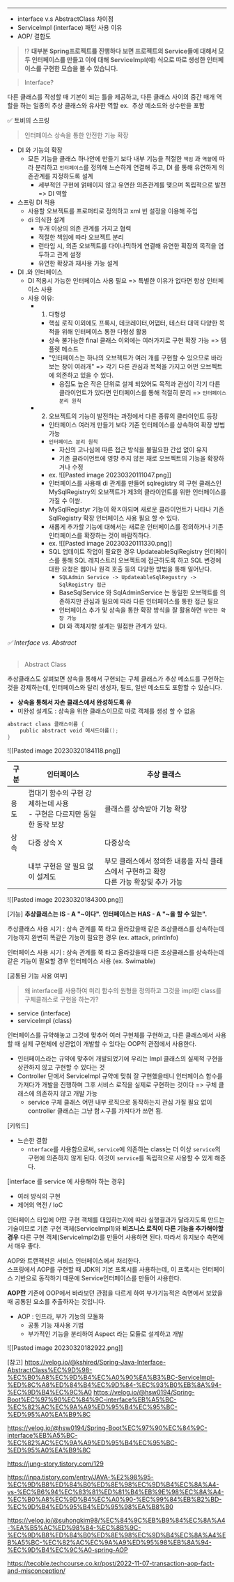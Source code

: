 ----

- interface v.s AbstractClass 차이점
- ServiceImpl (interface) 패턴 사용 이유
- AOP/ 결합도 


> ⁉️ **대부분 Spring프로젝트를 진행하다 보면 프로젝트의 Service들에 대해서 모두 인터페이스를 만들고 이에 대해 ServiceImpl(예) 식으로 따로 생성한 인터페이스를 구현한 모습을 볼 수 있습니다.**

> Interface? 

다른 클래스를 작성할 때 기본이 되는 틀을 제공하고, 다른 클래스 사이의 중간 매개 역할을 하는 일종의 추상 클래스와 유사한 역할 ex.  추상 메소드와 상수만을 포함


✅ 토비의 스프링 

> 인터페이스 상속을 통한 안전한 기능 확장 

- DI 와 기능의 확장 
	- 모든 기능을 클래스 하나안에 만들기 보다 내부 기능을 적절한 `책임` 과 `역할`에 따라 분리하고 `인터페이스`를 정의해 느슨하게 연결해 주고, DI 를 통해 유연하게 의존관계를 지정하도록 설계 
		- 세부적인 구현에 얽매이지 않고 유연한 의존관계를 맺으며 독립적으로 발전 => DI 역할 
- 스프링 DI 적용 
	- 사용할 오브젝트를 프로퍼티로 정의하고 xml 빈 설정을 이용해 주입 
	- di 의식한 설계 
		- 두개 이상의 의존 관계를 가지고 협력 
		- 적절한 책임에 따라 오브젝트 분리
		- 런타임 시, 의존 오브젝트를 다이나믹하게 연결해 유연한 확장의 목적을 염두하고 관계 설정 
		- 유연한 확장과 재사용 가능 설계 
- DI .와 인터페이스 
	- DI 적용시 가능한 인터페이스 사용 필요 => 특별한 이유가 없다면 항상 인터페이스 사용 
	- 사용 이유: 
		- 1. 다형성 
			- 핵심 로직 이외에도 프록시, 데코레이터,어댑터, 테스터 대역 다양한 목적을 위해 인터페이스 통한 다형성 활용 
			- 상속 불가능한 final 클래스 이외에는 여러가지로 구현 확장 가능 => 템플렛 메소드
			- "인터페이스는 하나의 오브젝트가 여러 개를 구현할 수 있으므로 바라보는 창이 여러개"
				=> 각기 다른 관심과 목적을 가지고 어떤 오브젝트에 의존하고 있을 수 있다. 
				- 응집도 높은 작은 단위로 설계 되었어도 목적과 관심이 각기 다른 클라이언트가 있다면 인터페이스를 통해 적절히 분리 => `인터페이스 분리 원칙`
		- 2. 오브젝트의 기능이 발전하는 과정에서 다른 종류의 클라이언트 등장 
			- 인터페이스 여러개 만들기 보다 기존 인터페이스를 상속하여 확장 방법 가능 
			- `인터페이스 분리 원칙`
				- 자신의 고나심에 따른 접근 방식을 불필요한 간섭 없이 유지
				- 기존 클라이언트에 영향 주지 않은 채로 오브젝트의 기능을 확장하거나 수정 
			* ex. 
			![[Pasted image 20230320111047.png]]
			- 인터페이스를 사용해 di 관계를 만들어 sqlregistry 의 구현 클래스인 MySqlRegistry의 오브젝트가 제3의 클라이언트를 위한 인터페이스를 가질 수 이싿. 
			- MySqlRegistyr 기능이 확ㅈ아되며 새로운 클라이언트가 나타나 기존 SqlRegistry 확장 인터페이스 사용 필요 할 수 있다. 
			- 새롭게 추가할 기능에 대해서는 새로운 인터페이스를 정의하거나 기존 인터페이스를 확장하는 것이 바람직하다. 
			- ex.
			![[Pasted image 20230320111330.png]]
			-  SQL 업데이트 작업이 필요한 경우 UpdateableSqlRegistry 인터페이스를 통해 SQL 레지스트리 오브젝트에 접근하도록 하고 SQL 변경에 대한 요청은 웹이나 원격 호출 등의 다양한 방법을 통해 일어난다. 
				- `SQLAdmin Service -> UpdateableSqlRegustry -> SqlRegistry 접근 `
				- BaseSqlService 와 SqlAdminService 는 동일한 오브젝트를 의존하지만 관심과 필요에 따라 다른 인터페이스를 통한 접근 필요 
				- 인터페이스 추가 및 상속을 통한 확장 방식을 잘 활용하면 `유연한 확장 가능`
				- DI 와 객체지향 설계는 밀접한 관계가 있다. 

###### ✅ Interface vs. Abstract

> Abstract Class 

추상클래스도 살펴보면 상속을 통해서 구현되는 구체 클래스가 추상 메소드를 구현하는 것을 강제하는데, 인터페이스와 달리 생성자, 필드, 일반 메소드도 포함할 수 있습니다.

* **상속을 통해서 자손 클래스에서 완성하도록 유**
* 미완성 설계도 : 상속을 위한 클래스이므로 따로 객체를 생성 할 수 없음 
```java
abstract class 클래스이름 {
    public abstract void 메서드이름();
}
```

![[Pasted image 20230320184118.png]]

| 구분 | 인터페이스                                                            | 추상 클래스                 |
| ---- | --------------------------------------------------------------------- | --------------------------- |
| 용도 | 껍대기 함수의 구현 강제하는데 사용 <br> - 구현은 다르지만 동일한 동작 보장 | 클래스를 상속받아 기능 확장 |
| 상속 | 다중 상속 X                                                           | 다중상속                    |
|      | 내부 구현은 알 필요 없이 설계도                                       | 부모 클래스에서 정의한 내용을 자식 클래스에서 구현하고 확장<br> 다른 가능 확장및 추가 가능                            |
![[Pasted image 20230320184300.png]]


[기능]
**추상클래스는 IS - A "~이다".**
**인터페이스는 HAS - A "~을 할 수 있는".**

추상클래스 사용 시기 : 상속 관계를 쭉 타고 올라갔을때 같은 조상클래스를 상속하는데 기능까지 완변히 똑같은 기능이 필요한 경우
(ex. attack, printInfo)

인터페이스 사용 시기 : 상속 관계를 쭉 타고 올라갔을때 다른 조상클래스를 상속하는데 같은 기능이 필요할 경우 인터페이스 사용
(ex. Swimable)

[공통된 기능 사용 여부]


> 왜 interface를 사용하여 미리 함수의 원형을 정의하고 그것을 impl한 class를 구체클래스로 구현을 하는가?

* service (interface)
* serviceImpl (class)

인터페이스를 규약해놓고 그것에 맞추어 여러 구현체를 구현하고, 다른 클래스에서 사용할 때 실제 구현체에 상관없이 개발할 수 있다는 OOP적 관점에서 사용한다. 
- 인터페이스라는 규약에 맞추어 개발되었기에 우리는 Impl 클래스의 실제적 구현을 상관하지 않고 구현할 수 있다는 것
- Controller 단에서 ServiceImpl 규약에 맞춰 잘 구현했을테니 인터페이스 함수를 가져다가 개발을 진행하며 그후 서비스 로직을 실제로 구현하는 것이다 => 구체 클래스에 의존하지 않고 개발 가능
	- service 구체 클래스 어떤 내부 로직으로 동작하는지 관심 가질 필요 없이 controller 클래스는 그냥 함ㅅ구를 가져다가 쓰면 됨. 

[키워드]
- 느슨한 결합
	- `nterface`를 사용함으로써, `service`에 의존하는 class는 더 이상 `service`의 구현에 의존하지 않게 된다. 이것이 `service`를 독립적으로 사용할 수 있게 해준다.
	
[interface 를 service 에 사용해야 하는 경우]
- 여러 방식의 구현 
- 제어의 역전 / IoC 

인터페이스 타입에 어떤 구현 객체를 대입하는지에 따라 실행결과가 달라지도록 만드는 기술이므로 기존 구현 객체(ServiceImpl1)와 **비즈니스 로직이 다른 기능을 추가해야할 경우** 다른 구현 객체(ServiceImpl2)를 만들어 사용하면 된다. 따라서 유지보수 측면에서 매우 좋다.

AOP와 트랜잭션은 서비스 인터페이스에서 처리한다.  
스프링에서 AOP를 구현할 때 JDK의 기본 프록시를 사용하는데, 이 프록시는 인터페이스 기반으로 동작하기 때문에 Service인터페이스를 만들어 사용한다.

**AOP란** 기존에 OOP에서 바라보던 관점을 다르게 하여 부가기능적은 측면에서 보았을 때 공통된 요소를 추출하자는 것입니다.
- AOP : 인프라, 부가 기능의 모둘화
	- 공통 기능 재사용 기법
	- 부가적인 기능을 분리하여 Aspect 라는 모듈로 설계하고 개발 


![[Pasted image 20230320182922.png]]





[참고]
https://velog.io/@kshired/Spring-Java-Interface-AbstractClass%EC%9D%98-%EC%B0%A8%EC%9D%B4%EC%A0%90%EA%B3%BC-ServiceImpl-%ED%8C%A8%ED%84%B4%EC%9D%84-%EC%93%B0%EB%8A%94-%EC%9D%B4%EC%9C%A0
https://velog.io/@hsw0194/Spring-Boot%EC%97%90%EC%84%9C-interface%EB%A5%BC-%EC%82%AC%EC%9A%A9%ED%95%B4%EC%95%BC-%ED%95%A0%EA%B9%8C

https://velog.io/@hsw0194/Spring-Boot%EC%97%90%EC%84%9C-interface%EB%A5%BC-%EC%82%AC%EC%9A%A9%ED%95%B4%EC%95%BC-%ED%95%A0%EA%B9%8C

https://jung-story.tistory.com/129

https://inpa.tistory.com/entry/JAVA-%E2%98%95-%EC%9D%B8%ED%84%B0%ED%8E%98%EC%9D%B4%EC%8A%A4-vs-%EC%B6%94%EC%83%81%ED%81%B4%EB%9E%98%EC%8A%A4-%EC%B0%A8%EC%9D%B4%EC%A0%90-%EC%99%84%EB%B2%BD-%EC%9D%B4%ED%95%B4%ED%95%98%EA%B8%B0

https://velog.io/@suhongkim98/%EC%84%9C%EB%B9%84%EC%8A%A4-%EA%B5%AC%ED%98%84-%EC%8B%9C-%EC%9D%B8%ED%84%B0%ED%8E%98%EC%9D%B4%EC%8A%A4%EB%A5%BC-%EC%82%AC%EC%9A%A9%ED%95%98%EB%8A%94-%EC%9D%B4%EC%9C%A0-spring-AOP

https://tecoble.techcourse.co.kr/post/2022-11-07-transaction-aop-fact-and-misconception/

